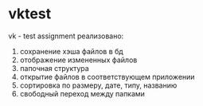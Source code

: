 # vktest
vk - test assignment 
реализовано:
 1) сохранение хэша файлов в бд
 2) отображение измененных файлов
 3) папочная структура
 4) открытие файлов в соответствующем приложении
 5) сортировка по размеру, дате, типу, названию
 6) свободный переход между папками
 
